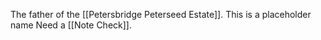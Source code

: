 The father of the [[Petersbridge Peterseed Estate]]. This is a placeholder name Need a [[Note Check]].